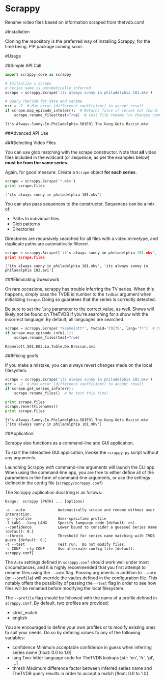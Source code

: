 Scrappy
=======

Rename video files based on information scraped from thetvdb.com!

#Installation

Cloning the repository is the preferred way of installing Scrappy, for the time being.  PIP package coming soon.

#Usage

##Simple API Call

```Python
import scrappy.core as scrappy

# Initialize a scrape
# Series name is automatically inferred
scrape = scrappy.Scrape('its always sunny in philadelphia 101.mkv')

# Query TheTVDB for data and rename
err = .2  # Max error (difference coefficient) to accept result
if scrape.map_episode_info(err):  # Returns false if series not found.  Try increasing err.
    scrape.rename_files(test=True)  # test file rename (no changes committed when test == True)
```

```
It's.Always.Sunny.In.Philadelphia.S01E01.The.Gang.Gets.Racist.mkv
```

##Advanced API Use

###Selecting Video Files

You can use glob matching with the scrape constructor.  Note that **all** video files included in the wildcard (or sequence, as per the examples below) **must be from the same series.**

Again, for good measure:  Create a `Scrape` object **for each series**.

```python
scrape = scrappy.Scrape('*.mkv')
print scrape.files
```

```
['its always sunny in philadelphia 101.mkv']
```

You can also pass sequences to the constructor.  Sequences can be a mix of:

- Paths to individual files
- Glob patterns
- Directories

Directories are recursively searched for all files with a video mimetype, and duplicate paths are automatically filtered.

```python
scrape = scrappy.Scrape(['it's always sunny in philadelphia 101.mkv', '*.avi'])
print scrape.files
```

```
['its always sunny in philadelphia 101.mkv', 'its always sunny in philadelphia 102.avi']
```

###Eliminating Guesswork

On rare occasions, scrappy has trouble inferring the TV series.  When this happens, simply pass the TVDB id number to the `tvdbid` argument when initializing `Scrape`.
Doing so guaratees that the series is correctly detected.

Be sure to set the `lang` parameter to the correct value, as well.  Shows will likely not be found on TheTVDB if you're searching for a show with the incorrect language!
By default, all languages are searched.

```python
scrape = scrappy.Scrape('*kaamelott*', tvdbid='79175', lang='fr')  # tvdbid should be str
if scrape.map_episode_info(.1):
    scrape.rename_files(test=True)
```

```
Kaamelott.S01.E03.La.Table.De.Breccan.avi
```

###Fixing goofs

If you make a mistake, you can always revert changes made on the local filesystem.

```python
scrape = scrappy.Scrape('its always sunny in philadelphia 101.mkv')
err = .2  # Max error (difference coefficient) to accept result
if scrape.get_series_info(err):
    scrape.rename_files()  # No test this time!

print scrape.files
scrape.revertFilenames()
print scrape.files
```

```
It's.Always.Sunny.In.Philadelphia.S01E01.The.Gang.Gets.Racist.mkv
['its always sunny in philadelphia 101.mkv']
```

##Application

Scrappy also functions as a command-line and GUI application.

To start the interactive GUI application, invoke the `scrappy.py` script without any arguments.

Launching Scrappy *with* command-line arguments will launch the CLI app.  When using the command-line app, you are free to either define all of the parameters in the form of command-line arguments,
or use the settings defined in the config file (`scrappy/scrappy.conf`)

The Scrappy application docstring is as follows:

```
Usage:  scrappy [PATH] ... [options]

-a --auto               Automatically scrape and rename without user interaction.
-p --profile            User-specified profile
-l LANG --lang LANG     Specify language code [default: en].
--confidence            Lower bound to consider a guessed series name [default: 0.]
--thresh                Threshold for series name matching with TVDB query [default: 0.]
-t --test               Test run.  Do not modify files.
-c CONF --cfg CONF      Use alternate config file [default: scrappy.conf]
```

The `Auto` settings defined in `scrappy.conf` should work well under most circumstances, and it is highly recommended that you first attempt to rename files using the `--auto` flag.
Passing arguments in addition to `--auto` (or `--profile`) will override the vaules defined in the configuration file. 
This notably offers the possibility of passing the `--test` flag in order to see how files will be renamed before modifying the local filesystem.

The `--profile` flag should be followed with the name of a profile defined in `scrappy.conf`.  By default, two profiles are provided:

- strict_match
- english

You are encouraged to define your own profiles or to modify existing ones to suit your needs.  Do so by defining values fo any of the following variables:

- confidence		Minimum acceptable confidence in guess when inferring series name [float: 0.0 to 1.0]
- lang 				Two-letter language code for TheTVDB lookups [str: 'en', 'fr', 'pl', ...]
- thresh 			Maximum difference factor between inferred series name and TheTVDB query results in order to accept a match [float: 0.0 to 1.0]
